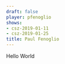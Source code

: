 ```yaml
---
draft: false
player: pfenoglio
shows:
- csz-2019-01-11
- csz-2019-01-25
title: Paul Fenoglio
---
```


Hello World
